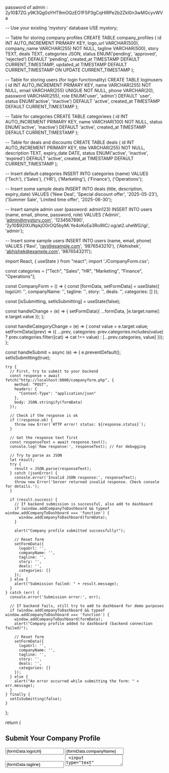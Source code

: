 password of admin : $2y$10$7ZG.y9K3Qg0sYHT9mOQzEO1F5P3gCqHlRPe2b2ZkI0n3wMGcyvWVa

-- Use your existing 'mystory' database
USE mystory;

-- Table for storing company profiles
CREATE TABLE company_profiles (
    id INT AUTO_INCREMENT PRIMARY KEY,
    logo_url VARCHAR(500),
    company_name VARCHAR(255) NOT NULL,
    tagline VARCHAR(500),
    story TEXT,
    deals TEXT,
    categories JSON,
    status ENUM('pending', 'approved', 'rejected') DEFAULT 'pending',
    created_at TIMESTAMP DEFAULT CURRENT_TIMESTAMP,
    updated_at TIMESTAMP DEFAULT CURRENT_TIMESTAMP ON UPDATE CURRENT_TIMESTAMP
);

-- Table for storing users (for login functionality)
CREATE TABLE loginusers (
    id INT AUTO_INCREMENT PRIMARY KEY,
    name VARCHAR(255) NOT NULL,
    email VARCHAR(255) UNIQUE NOT NULL,
    phone VARCHAR(20),
    password VARCHAR(255),
    role ENUM('user', 'admin') DEFAULT 'user',
    status ENUM('active', 'inactive') DEFAULT 'active',
    created_at TIMESTAMP DEFAULT CURRENT_TIMESTAMP
);

-- Table for categories
CREATE TABLE categoriees (
    id INT AUTO_INCREMENT PRIMARY KEY,
    name VARCHAR(100) NOT NULL,
    status ENUM('active', 'inactive') DEFAULT 'active',
    created_at TIMESTAMP DEFAULT CURRENT_TIMESTAMP
);

-- Table for deals and discounts
CREATE TABLE deals (
    id INT AUTO_INCREMENT PRIMARY KEY,
    title VARCHAR(255) NOT NULL,
    description TEXT,
    expiry_date DATE,
    status ENUM('active', 'inactive', 'expired') DEFAULT 'active',
    created_at TIMESTAMP DEFAULT CURRENT_TIMESTAMP
);

-- Insert default categories
INSERT INTO categories (name) VALUES 
('Tech'), ('Sales'), ('HR'), ('Marketing'), ('Finance'), ('Operations');

-- Insert some sample deals
INSERT INTO deals (title, description, expiry_date) VALUES 
('New Deal', 'Special discount offer', '2025-05-23'),
('Summer Sale', 'Limited time offer', '2025-06-30');

-- Insert sample admin user (password: admin123)
INSERT INTO users (name, email, phone, password, role) VALUES 
('Admin', 'admin@mystory.com', '1234567890', '$2y$10$92IXUNpkjO0rOQ5byMi.Ye4oKoEa3Ro9llC/.og/at2.uheWG/igi', 'admin');

-- Insert some sample users
INSERT INTO users (name, email, phone) VALUES 
('Ravi', 'ravi@example.com', '9876543210'),
('Abhishek', 'abhishek@example.com', '9876543211');





import React, { useState } from "react";
import './CompanyForm.css';

const categories = ["Tech", "Sales", "HR", "Marketing", "Finance", "Operations"];

const CompanyForm = () => {
  const [formData, setFormData] = useState({
    logoUrl: '',
    companyName: '',
    tagline: '',
    story: '',
    deals: '',
    categories: []
  });

  const [isSubmitting, setIsSubmitting] = useState(false);

  const handleChange = (e) => {
    setFormData({ ...formData, [e.target.name]: e.target.value });
  };

  const handleCategoryChange = (e) => {
    const value = e.target.value;
    setFormData((prev) => ({
      ...prev,
      categories: prev.categories.includes(value)
        ? prev.categories.filter((cat) => cat !== value)
        : [...prev.categories, value]
    }));
  };

  const handleSubmit = async (e) => {
    e.preventDefault();
    setIsSubmitting(true);

    try {
      // First, try to submit to your backend
      const response = await fetch("http://localhost:8000/companyform.php", {
        method: "POST",
        headers: {
          "Content-Type": "application/json"
        },
        body: JSON.stringify(formData)
      });

      // Check if the response is ok
      if (!response.ok) {
        throw new Error(`HTTP error! status: ${response.status}`);
      }

      // Get the response text first
      const responseText = await response.text();
      console.log('Raw response:', responseText); // For debugging

      // Try to parse as JSON
      let result;
      try {
        result = JSON.parse(responseText);
      } catch (jsonError) {
        console.error('Invalid JSON response:', responseText);
        throw new Error('Server returned invalid response. Check console for details.');
      }

      if (result.success) {
        // If backend submission is successful, also add to dashboard
        if (window.addCompanyToDashboard && typeof window.addCompanyToDashboard === 'function') {
          window.addCompanyToDashboard(formData);
        }

        alert("Company profile submitted successfully!");
        
        // Reset form
        setFormData({
          logoUrl: '',
          companyName: '',
          tagline: '',
          story: '',
          deals: '',
          categories: []
        });
      } else {
        alert("Submission failed: " + result.message);
      }
    } catch (err) {
      console.error('Submission error:', err);
      
      // If backend fails, still try to add to dashboard for demo purposes
      if (window.addCompanyToDashboard && typeof window.addCompanyToDashboard === 'function') {
        window.addCompanyToDashboard(formData);
        alert("Company profile added to dashboard (backend connection failed)");
        
        // Reset form
        setFormData({
          logoUrl: '',
          companyName: '',
          tagline: '',
          story: '',
          deals: '',
          categories: []
        });
      } else {
        alert("An error occurred while submitting the form: " + err.message);
      }
    } finally {
      setIsSubmitting(false);
    }
  };

  return (
    <div className="profile-container">
      <section className="form-section">
        <h2 className="form-title">Submit Your Company Profile</h2>
        <form className="company-form">
          <input 
            type="text" 
            name="logoUrl" 
            placeholder="Logo URL" 
            value={formData.logoUrl} 
            onChange={handleChange} 
            required 
          />
          <input 
            type="text" 
            name="companyName" 
            placeholder="Company Name" 
            value={formData.companyName} 
            onChange={handleChange} 
            required 
          />
          <input 
            type="text" 
            name="tagline" 
            placeholder="Company Tagline" 
            value={formData.tagline} 
            onChange={handleChange} 
            required 
          />
          <textarea 
            name="story" 
            placeholder="Company Story" 
            rows={4} 
            value={formData.story} 
            onChange={handleChange} 
            required 
          />
          <input 
            type="text" 
            name="deals" 
            placeholder="Deals & Discounts" 
            value={formData.deals} 
            onChange={handleChange} 
          />

          <div className="category-section">
            <label className="category-label">Select Categories:</label>
            <div className="checkbox-group">
              {categories.map((cat) => (
                <label key={cat} className="checkbox-item">
                  <input
                    type="checkbox"
                    value={cat}
                    checked={formData.categories.includes(cat)}
                    onChange={handleCategoryChange}
                  />
                  {cat}
                </label>
              ))}
            </div>
          </div>

          <button type="submit" disabled={isSubmitting}>
            {isSubmitting ? 'Submitting...' : 'Submit Profile'}
          </button>
        </form>
      </section>
    </div>
  );
};

export default CompanyForm;